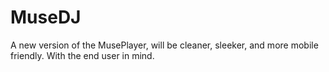 # MuseDJ
A new version of the MusePlayer, will be cleaner, sleeker, and more mobile friendly.  With the end user in mind.
